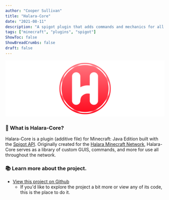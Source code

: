 ```yaml
---
author: "Cooper Sullivan"
title: "Halara-Core"
date: "2021-08-11"
description: "A spigot plugin that adds commands and mechanics for all servers on Halara Network."
tags: ["minecraft", "plugins", "spigot"]
ShowToc: false
ShowBreadCrumbs: false
draft: false
---
```


![](static/images/halara-plugins/red.png)

### 📖 What is Halara-Core?
Halara-Core is a plugin (additive file) for Minecraft: Java Edition built with the [Spigot API](https://hub.spigotmc.org/stash/projects/SPIGOT).
Originally created for the [Halara Minecraft Network](https://mc.halara.net), Halara-Core serves as a library of custom GUIS, commands,
and more for use all throughout the network.

### 📚 Learn more about the project.
* [View this project on Github](https://github.com/coopersully/core)
	* If you'd like to explore the project a bit more or view any of its code, this is the place to do it.
